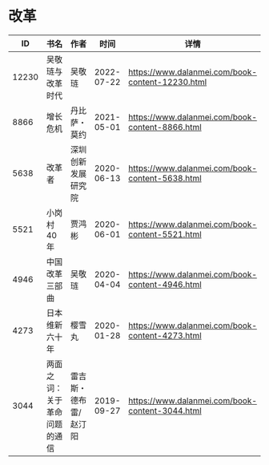 # 改革

| ID | 书名 | 作者 | 时间 | 详情 | 下载页面 | EPUB下载链接 | MOBI下载链接 | AZW3下载链接 |
| --- | --- | --- | --- | --- | --- | --- | --- | --- |
| 12230 | 吴敬琏与改革时代 | 吴敬琏 | 2022-07-22 | https://www.dalanmei.com/book-content-12230.html | https://www.dalanmei.com/download-book-12230.html | http://ct.dalanmei.com/f/31084289-771230157-34a23e | http://ct.dalanmei.com/f/31084289-771241503-c67fef | http://ct.dalanmei.com/f/31084289-771233714-d4dec4 |
| 8866 | 增长危机 | 丹比萨・莫约 | 2021-05-01 | https://www.dalanmei.com/book-content-8866.html | https://www.dalanmei.com/download-book-8866.html | http://ct.dalanmei.com/f/31084289-571715357-4116e7 | http://ct.dalanmei.com/f/31084289-572113895-22b4df | http://ct.dalanmei.com/f/31084289-572122057-8c701f |
| 5638 | 改革者 | 深圳创新发展研究院 | 2020-06-13 | https://www.dalanmei.com/book-content-5638.html | https://www.dalanmei.com/download-book-5638.html | http://ct.dalanmei.com/f/31084289-571605697-bc65d7 | http://ct.dalanmei.com/f/31084289-571736784-ab11e1 | http://ct.dalanmei.com/f/31084289-571915453-1f813d |
| 5521 | 小岗村40年 | 贾鸿彬 | 2020-06-01 | https://www.dalanmei.com/book-content-5521.html | https://www.dalanmei.com/download-book-5521.html | http://ct.dalanmei.com/f/31084289-571603794-fe598d | http://ct.dalanmei.com/f/31084289-571737545-9d29dd | http://ct.dalanmei.com/f/31084289-571916637-74f47d |
| 4946 | 中国改革三部曲 | 吴敬琏 | 2020-04-04 | https://www.dalanmei.com/book-content-4946.html | https://www.dalanmei.com/download-book-4946.html | http://ct.dalanmei.com/f/31084289-571595986-e56f37 | http://ct.dalanmei.com/f/31084289-572121120-228c91 | http://ct.dalanmei.com/f/31084289-571977930-bc3c4a |
| 4273 | 日本维新六十年 | 樱雪丸 | 2020-01-28 | https://www.dalanmei.com/book-content-4273.html | https://www.dalanmei.com/download-book-4273.html | http://ct.dalanmei.com/f/31084289-571538057-635540 | http://ct.dalanmei.com/f/31084289-571806312-0544d4 | http://ct.dalanmei.com/f/31084289-571991645-4ecb3b |
| 3044 | 两面之词：关于革命问题的通信 | 雷吉斯・德布雷/赵汀阳 | 2019-09-27 | https://www.dalanmei.com/book-content-3044.html | https://www.dalanmei.com/download-book-3044.html | http://ct.dalanmei.com/f/31084289-571559500-c50317 | http://ct.dalanmei.com/f/31084289-571922997-753307 | http://ct.dalanmei.com/f/31084289-572076959-568ed3 |
